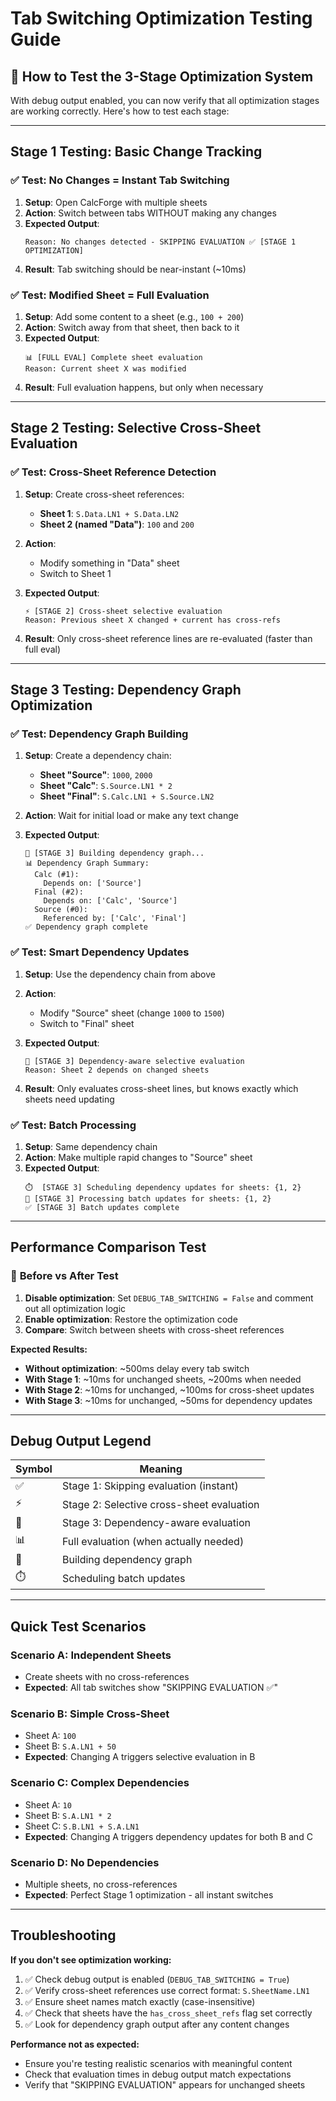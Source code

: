 # Tab Switching Optimization Testing Guide

## 🚀 How to Test the 3-Stage Optimization System

With debug output enabled, you can now verify that all optimization stages are working correctly. Here's how to test each stage:

---

## **Stage 1 Testing: Basic Change Tracking**

### ✅ **Test: No Changes = Instant Tab Switching**

1. **Setup**: Open CalcForge with multiple sheets
2. **Action**: Switch between tabs WITHOUT making any changes
3. **Expected Output**: 
   ```
   Reason: No changes detected - SKIPPING EVALUATION ✅ [STAGE 1 OPTIMIZATION]
   ```
4. **Result**: Tab switching should be near-instant (~10ms)

### ✅ **Test: Modified Sheet = Full Evaluation**

1. **Setup**: Add some content to a sheet (e.g., `100 + 200`)
2. **Action**: Switch away from that sheet, then back to it
3. **Expected Output**:
   ```
   📊 [FULL EVAL] Complete sheet evaluation
   Reason: Current sheet X was modified
   ```
4. **Result**: Full evaluation happens, but only when necessary

---

## **Stage 2 Testing: Selective Cross-Sheet Evaluation**

### ✅ **Test: Cross-Sheet Reference Detection**

1. **Setup**: Create cross-sheet references:
   - **Sheet 1**: `S.Data.LN1 + S.Data.LN2`
   - **Sheet 2 (named "Data")**: `100` and `200`

2. **Action**: 
   - Modify something in "Data" sheet
   - Switch to Sheet 1

3. **Expected Output**:
   ```
   ⚡ [STAGE 2] Cross-sheet selective evaluation
   Reason: Previous sheet X changed + current has cross-refs
   ```

4. **Result**: Only cross-sheet reference lines are re-evaluated (faster than full eval)

---

## **Stage 3 Testing: Dependency Graph Optimization**

### ✅ **Test: Dependency Graph Building**

1. **Setup**: Create a dependency chain:
   - **Sheet "Source"**: `1000`, `2000`
   - **Sheet "Calc"**: `S.Source.LN1 * 2`
   - **Sheet "Final"**: `S.Calc.LN1 + S.Source.LN2`

2. **Action**: Wait for initial load or make any text change

3. **Expected Output**:
   ```
   🔄 [STAGE 3] Building dependency graph...
   📊 Dependency Graph Summary:
     Calc (#1):
       Depends on: ['Source']
     Final (#2):
       Depends on: ['Calc', 'Source']
     Source (#0):
       Referenced by: ['Calc', 'Final']
   ✅ Dependency graph complete
   ```

### ✅ **Test: Smart Dependency Updates**

1. **Setup**: Use the dependency chain from above
2. **Action**: 
   - Modify "Source" sheet (change `1000` to `1500`)
   - Switch to "Final" sheet

3. **Expected Output**:
   ```
   🚀 [STAGE 3] Dependency-aware selective evaluation
   Reason: Sheet 2 depends on changed sheets
   ```

4. **Result**: Only evaluates cross-sheet lines, but knows exactly which sheets need updating

### ✅ **Test: Batch Processing**

1. **Setup**: Same dependency chain
2. **Action**: Make multiple rapid changes to "Source" sheet
3. **Expected Output**:
   ```
   ⏱️  [STAGE 3] Scheduling dependency updates for sheets: {1, 2}
   🔄 [STAGE 3] Processing batch updates for sheets: {1, 2}
   ✅ [STAGE 3] Batch updates complete
   ```

---

## **Performance Comparison Test**

### 🔧 **Before vs After Test**

1. **Disable optimization**: Set `DEBUG_TAB_SWITCHING = False` and comment out all optimization logic
2. **Enable optimization**: Restore the optimization code
3. **Compare**: Switch between sheets with cross-sheet references

**Expected Results:**
- **Without optimization**: ~500ms delay every tab switch
- **With Stage 1**: ~10ms for unchanged sheets, ~200ms when needed  
- **With Stage 2**: ~10ms for unchanged, ~100ms for cross-sheet updates
- **With Stage 3**: ~10ms for unchanged, ~50ms for dependency updates

---

## **Debug Output Legend**

| Symbol | Meaning |
|--------|---------|
| ✅ | Stage 1: Skipping evaluation (instant) |
| ⚡ | Stage 2: Selective cross-sheet evaluation |
| 🚀 | Stage 3: Dependency-aware evaluation |
| 📊 | Full evaluation (when actually needed) |
| 🔄 | Building dependency graph |
| ⏱️  | Scheduling batch updates |

---

## **Quick Test Scenarios**

### **Scenario A: Independent Sheets**
- Create sheets with no cross-references
- **Expected**: All tab switches show "SKIPPING EVALUATION ✅"

### **Scenario B: Simple Cross-Sheet**
- Sheet A: `100`
- Sheet B: `S.A.LN1 + 50`
- **Expected**: Changing A triggers selective evaluation in B

### **Scenario C: Complex Dependencies**
- Sheet A: `10`
- Sheet B: `S.A.LN1 * 2` 
- Sheet C: `S.B.LN1 + S.A.LN1`
- **Expected**: Changing A triggers dependency updates for both B and C

### **Scenario D: No Dependencies**
- Multiple sheets, no cross-references
- **Expected**: Perfect Stage 1 optimization - all instant switches

---

## **Troubleshooting**

**If you don't see optimization working:**

1. ✅ Check debug output is enabled (`DEBUG_TAB_SWITCHING = True`)
2. ✅ Verify cross-sheet references use correct format: `S.SheetName.LN1`
3. ✅ Ensure sheet names match exactly (case-insensitive)
4. ✅ Check that sheets have the `has_cross_sheet_refs` flag set correctly
5. ✅ Look for dependency graph output after any content changes

**Performance not as expected:**
- Ensure you're testing realistic scenarios with meaningful content
- Check that evaluation times in debug output match expectations
- Verify that "SKIPPING EVALUATION" appears for unchanged sheets 